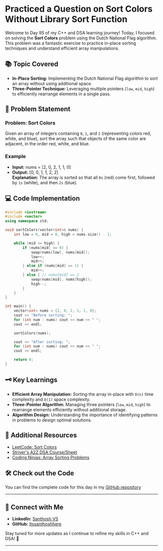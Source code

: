 # Practiced a Question on Sort Colors Without Library Sort Function

Welcome to Day 95 of my C++ and DSA learning journey! Today, I focused on solving the **Sort Colors** problem using the Dutch National Flag algorithm. This problem was a fantastic exercise to practice in-place sorting techniques and understand efficient array manipulations.

## 📚 Topic Covered
- **In-Place Sorting:** Implementing the Dutch National Flag algorithm to sort an array without using additional space.
- **Three-Pointer Technique:** Leveraging multiple pointers (`low`, `mid`, `high`) to efficiently rearrange elements in a single pass.

## 📝 Problem Statement
### Problem: Sort Colors
Given an array of integers containing `0`, `1`, and `2` (representing colors red, white, and blue), sort the array such that objects of the same color are adjacent, in the order red, white, and blue.

### Example
- **Input:** nums = [2, 0, 2, 1, 1, 0]  
- **Output:** [0, 0, 1, 1, 2, 2]  
**Explanation:** The array is sorted so that all `0s` (red) come first, followed by `1s` (white), and then `2s` (blue).

## 💻 Code Implementation

```cpp
#include <iostream>
#include <vector>
using namespace std;

void sortColors(vector<int>& nums) {
    int low = 0, mid = 0, high = nums.size() - 1;

    while (mid <= high) {
        if (nums[mid] == 0) {
            swap(nums[low], nums[mid]);
            low++;
            mid++;
        } else if (nums[mid] == 1) {
            mid++;
        } else { // nums[mid] == 2
            swap(nums[mid], nums[high]);
            high--;
        }
    }
}

int main() {
    vector<int> nums = {2, 0, 2, 1, 1, 0};
    cout << "Before sorting: ";
    for (int num : nums) cout << num << " ";
    cout << endl;

    sortColors(nums);

    cout << "After sorting: ";
    for (int num : nums) cout << num << " ";
    cout << endl;

    return 0;
}
```

## 🗝️ Key Learnings
- **Efficient Array Manipulation:** Sorting the array in-place with `O(n)` time complexity and `O(1)` space complexity.
- **Three-Pointer Algorithm:** Managing three pointers (`low`, `mid`, `high`) to rearrange elements efficiently without additional storage.
- **Algorithm Design:** Understanding the importance of identifying patterns in problems to design optimal solutions.

## 🔗 Additional Resources
- [LeetCode: Sort Colors](https://leetcode.com/problems/sort-colors/)
- [Striver's A2Z DSA Course/Sheet](https://takeuforward.org/strivers-a2z-dsa-course/)
- [Coding Ninjas: Array Sorting Problems](https://www.codingninjas.com/codestudio/problems/sort-the-array-of-0-s-1-s-and-2-s_631055)

## 🛠️ Check out the Code
You can find the complete code for this day in my [GitHub repository](https://github.com/Itssanthoshhere/Data-Structures-and-Algorithms/blob/main/C%2B%2B%20with%20DSA-learning-journey/Day95%20-%20Solve%20Problems%20on%20Arrays%20%5BMedium%5D%20-%20Sort%20the%20array%20of%200's%2C%201's%20and%202's/Sort_the_array_of_0's%2C1's_and_2's.cpp)

---

## 🔗 Connect with Me
- **LinkedIn:** [Santhosh VS](https://www.linkedin.com/in/thesanthoshvs/)
- **GitHub:** [Itssanthoshhere](https://github.com/Itssanthoshhere)

Stay tuned for more updates as I continue to refine my skills in C++ and DSA! 🚀

---
